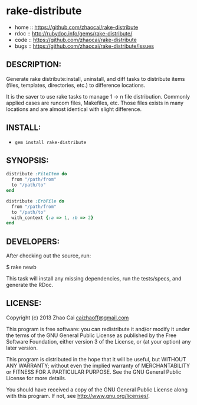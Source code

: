 # rake-distribute

* home  :: https://github.com/zhaocai/rake-distribute
* rdoc  :: http://rubydoc.info/gems/rake-distribute/
* code  :: https://github.com/zhaocai/rake-distribute
* bugs  :: https://github.com/zhaocai/rake-distribute/issues

## DESCRIPTION:

Generate rake distribute:install, uninstall, and diff tasks to distribute items (files, templates, directories, etc.) to difference locations.

It is the saver to use rake tasks to manage 1 -> n file distribution. Commonly applied cases are runcom files, Makefiles, etc. Those files exists in many locations and are almost identical with slight difference. 


## INSTALL:

* `gem install rake-distribute`

## SYNOPSIS:

```ruby
distribute :FileItem do
  from "/path/from"
  to "/path/to"
end

distribute :ErbFile do
  from "/path/from"
  to "/path/to"
  with_context {:a => 1, :b => 2}
end
```

## DEVELOPERS:

After checking out the source, run:

  $ rake newb

This task will install any missing dependencies, run the tests/specs,
and generate the RDoc.

## LICENSE:

Copyright (c) 2013 Zhao Cai <caizhaoff@gmail.com>

This program is free software: you can redistribute it and/or modify it under
the terms of the GNU General Public License as published by the Free Software
Foundation, either version 3 of the License, or (at your option)
any later version.

This program is distributed in the hope that it will be useful, but WITHOUT
ANY WARRANTY; without even the implied warranty of MERCHANTABILITY or FITNESS
FOR A PARTICULAR PURPOSE. See the GNU General Public License for more details.

You should have received a copy of the GNU General Public License along with
this program. If not, see <http://www.gnu.org/licenses/>.

